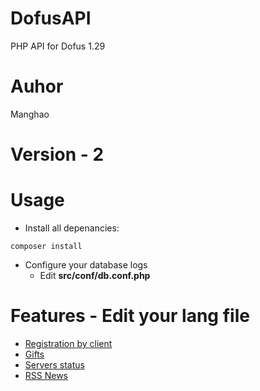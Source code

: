 # DofusAPI
PHP API for Dofus 1.29

# Auhor
Manghao

# Version - 2

# Usage
* Install all depenancies:
```shell
composer install
```
* Configure your database logs
  * Edit **src/conf/db.conf.php**
  
# Features - Edit your lang file
  * [Registration by client](doc/Registration)
  * [Gifts](doc/Gifts)
  * [Servers status](doc/ServersStatus)
  * [RSS News](doc/NewsRSS)
